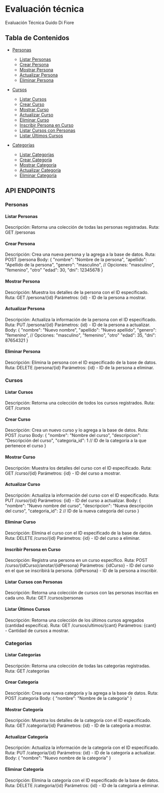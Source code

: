 # Evaluación técnica
Evaluación Técnica Guido Di Fiore

## Tabla de Contenidos

- [Personas](#personas)
  - [Listar Personas](#listar-personas)
  - [Crear Persona](#crear-persona)
  - [Mostrar Persona](#mostrar-persona)
  - [Actualizar Persona](#actualizar-persona)
  - [Eliminar Persona](#eliminar-persona)

- [Cursos](#cursos)
  - [Listar Cursos](#listar-cursos)
  - [Crear Curso](#crear-curso)
  - [Mostrar Curso](#mostrar-curso)
  - [Actualizar Curso](#actualizar-curso)
  - [Eliminar Curso](#eliminar-curso)
  - [Inscribir Persona en Curso](#inscribir-persona-en-curso)
  - [Listar Cursos con Personas](#listar-cursos-con-personas)
  - [Listar Últimos Cursos](#listar-últimos-cursos)

- [Categorías](#categorías)
  - [Listar Categorías](#listar-categorías)
  - [Crear Categoría](#crear-categoría)
  - [Mostrar Categoría](#mostrar-categoría)
  - [Actualizar Categoría](#actualizar-categoría)
  - [Eliminar Categoría](#eliminar-categoría)

## API ENDPOINTS

### Personas

#### Listar Personas
Descripción: Retorna una colección de todas las personas registradas.
Ruta: GET /personas

#### Crear Persona
Descripción: Crea una nueva persona y la agrega a la base de datos.
Ruta: POST /persona
Body: {
  "nombre": "Nombre de la persona",
  "apellido": "Apellido de la persona",
  "genero": "masculino", // Opciones: "masculino", "femenino", "otro"
  "edad": 30,
  "dni": 12345678
}

#### Mostrar Persona
Descripción: Muestra los detalles de la persona con el ID especificado.
Ruta: GET /persona/{id}
Parámetros: {id} - ID de la persona a mostrar.

#### Actualizar Persona
Descripción: Actualiza la información de la persona con el ID especificado.
Ruta: PUT /persona/{id}
Parámetros: {id} - ID de la persona a actualizar.
Body: {
  "nombre": "Nuevo nombre",
  "apellido": "Nuevo apellido",
  "genero": "femenino", // Opciones: "masculino", "femenino", "otro"
  "edad": 35,
  "dni": 87654321
}

#### Eliminar Persona
Descripción: Elimina la persona con el ID especificado de la base de datos.
Ruta: DELETE /persona/{id}
Parámetros: {id} - ID de la persona a eliminar.


### Cursos

#### Listar Cursos
Descripción: Retorna una colección de todos los cursos registrados.
Ruta: GET /cursos

#### Crear Curso
Descripción: Crea un nuevo curso y lo agrega a la base de datos.
Ruta: POST /curso
Body: {
  "nombre": "Nombre del curso",
  "descripcion": "Descripción del curso",
  "categoria_id": 1 // ID de la categoría a la que pertenece el curso
}

#### Mostrar Curso
Descripción: Muestra los detalles del curso con el ID especificado.
Ruta: GET /curso/{id}
Parámetros: {id} - ID del curso a mostrar.

#### Actualizar Curso
Descripción: Actualiza la información del curso con el ID especificado.
Ruta: PUT /curso/{id}
Parámetros: {id} - ID del curso a actualizar.
Body: {
  "nombre": "Nuevo nombre del curso",
  "descripcion": "Nueva descripción del curso",
  "categoria_id": 2 // ID de la nueva categoría del curso
}

#### Eliminar Curso
Descripción: Elimina el curso con el ID especificado de la base de datos.
Ruta: DELETE /curso/{id}
Parámetros: {id} - ID del curso a eliminar.

#### Inscribir Persona en Curso
Descripción: Registra una persona en un curso específico.
Ruta: POST /curso/{idCurso}/anotar/{idPersona}
Parámetros: {idCurso} - ID del curso en el que se inscribirá la persona. 
            {idPersona} - ID de la persona a inscribir.

#### Listar Cursos con Personas
Descripción: Retorna una colección de cursos con las personas inscritas en cada uno.
Ruta: GET /cursos/personas

#### Listar Últimos Cursos
Descripción: Retorna una colección de los últimos cursos agregados (cantidad específica).
Ruta: GET /cursos/ultimos/{cant}
Parámetros: {cant} - Cantidad de cursos a mostrar.


### Categorias

#### Listar Categorías
Descripción: Retorna una colección de todas las categorías registradas.
Ruta: GET /categorias

#### Crear Categoría
Descripción: Crea una nueva categoría y la agrega a la base de datos.
Ruta: POST /categoria
Body: {
  "nombre": "Nombre de la categoría"
}

#### Mostrar Categoría
Descripción: Muestra los detalles de la categoría con el ID especificado.
Ruta: GET /categoria/{id}
Parámetros: {id} - ID de la categoría a mostrar.

#### Actualizar Categoría
Descripción: Actualiza la información de la categoría con el ID especificado.
Ruta: PUT /categoria/{id}
Parámetros: {id} - ID de la categoría a actualizar.
Body: {
  "nombre": "Nuevo nombre de la categoría"
}

#### Eliminar Categoría
Descripción: Elimina la categoría con el ID especificado de la base de datos.
Ruta: DELETE /categoria/{id}
Parámetros: {id} - ID de la categoría a eliminar.
